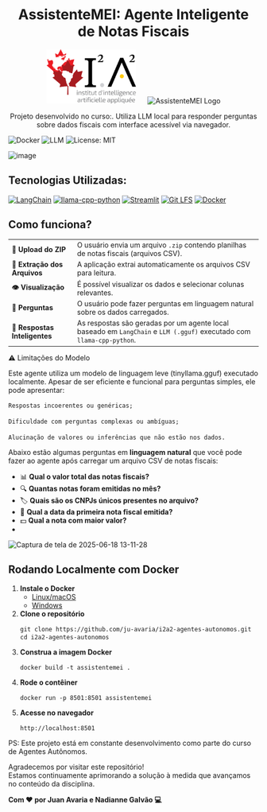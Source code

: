 <h1 align="center"> AssistenteMEI: Agente Inteligente de Notas Fiscais</h1>

<p align="center">
  <img src="imgs/logo_i2a2.png" alt="i2a2 Logo" width="180"/>
  &nbsp;&nbsp;&nbsp;&nbsp;
  <img src="imgs/LOGO.png" alt="AssistenteMEI Logo" width="110"/>
</p>


<p align="center">
  Projeto desenvolvido no curso:. Utiliza LLM local para responder perguntas sobre dados fiscais com interface acessível via navegador.
</p>

![Docker](https://img.shields.io/badge/docker-ready-blue)
![LLM](https://img.shields.io/badge/LLM-local-lightgrey)
![License: MIT](https://img.shields.io/badge/License-MIT-yellow.svg)


![image](https://github.com/user-attachments/assets/971dd4c8-2136-4643-a8fc-138baa80506c)

## Tecnologias Utilizadas: 

[![LangChain](https://img.shields.io/badge/LangChain-4B8BBE?style=for-the-badge&logo=python&logoColor=white)](https://www.langchain.com/)
[![llama-cpp-python](https://img.shields.io/badge/llama--cpp--python-FFB000?style=for-the-badge)](https://github.com/abetlen/llama-cpp-python)
[![Streamlit](https://img.shields.io/badge/Streamlit-FF4B4B?style=for-the-badge&logo=streamlit&logoColor=white)](https://streamlit.io/)
[![Git LFS](https://img.shields.io/badge/Git_LFS-F1502F?style=for-the-badge&logo=git&logoColor=white)](https://git-lfs.com/)
[![Docker](https://img.shields.io/badge/Docker-2496ED?style=for-the-badge&logo=docker&logoColor=white)](https://www.docker.com/)

## Como funciona? 


<table>
  <tr>
    <td><strong>📁 Upload do ZIP</strong></td>
    <td>O usuário envia um arquivo <code>.zip</code> contendo planilhas de notas fiscais (arquivos CSV).</td>
  </tr>
  <tr>
    <td><strong>📂 Extração dos Arquivos</strong></td>
    <td>A aplicação extrai automaticamente os arquivos CSV para leitura.</td>
  </tr>
  <tr>
    <td><strong>👁️ Visualização</strong></td>
    <td>É possível visualizar os dados e selecionar colunas relevantes.</td>
  </tr>
  <tr>
    <td><strong>🧠 Perguntas</strong></td>
    <td>O usuário pode fazer perguntas em linguagem natural sobre os dados carregados.</td>
  </tr>
  <tr>
    <td><strong>💬 Respostas Inteligentes</strong></td>
    <td>As respostas são geradas por um agente local baseado em <code>LangChain</code> e <code>LLM (.gguf)</code> executado com <code>llama-cpp-python</code>.</td>
  </tr>
</table>

⚠️ Limitações do Modelo

Este agente utiliza um modelo de linguagem leve (tinyllama.gguf) executado localmente. Apesar de ser eficiente e funcional para perguntas simples, ele pode apresentar:

    Respostas incoerentes ou genéricas;

    Dificuldade com perguntas complexas ou ambíguas;

    Alucinação de valores ou inferências que não estão nos dados.
    
Abaixo estão algumas perguntas em **linguagem natural** que você pode fazer ao agente após carregar um arquivo CSV de notas fiscais:

- 📊 **Qual o valor total das notas fiscais?**
- 🔍 **Quantas notas foram emitidas no mês?**
- 🏷️ **Quais são os CNPJs únicos presentes no arquivo?**
- 📅 **Qual a data da primeira nota fiscal emitida?**
- 💵 **Qual a nota com maior valor?**
- 
![Captura de tela de 2025-06-18 13-11-28](https://github.com/user-attachments/assets/14bbbd0e-4ad8-4dbd-85fd-78beb2813805)


<h2>Rodando Localmente com Docker</h2>

<ol>
  <li><strong>Instale o Docker</strong><br>
    <ul>
      <li><a href="https://docs.docker.com/engine/install/">Linux/macOS</a></li>
      <li><a href="https://docs.docker.com/desktop/install/windows-install/">Windows</a></li>
    </ul>
  </li>

  <li><strong>Clone o repositório</strong><br>
    <pre><code>git clone https://github.com/ju-avaria/i2a2-agentes-autonomos.git
cd i2a2-agentes-autonomos</code></pre>
  </li>

  <li><strong>Construa a imagem Docker</strong><br>
    <pre><code>docker build -t assistentemei .</code></pre>
  </li>

  <li><strong>Rode o contêiner</strong><br>
    <pre><code>docker run -p 8501:8501 assistentemei</code></pre>
  </li>

  <li><strong>Acesse no navegador</strong><br>
    <pre><code>http://localhost:8501</code></pre>
  </li>
</ol>

PS: Este projeto está em constante desenvolvimento como parte do curso de Agentes Autônomos.

Agradecemos por visitar este repositório!  
Estamos continuamente aprimorando a solução à medida que avançamos no conteúdo da disciplina.

<strong>Com ❤️ por Juan Avaria e Nadianne Galvão  💻</strong>

